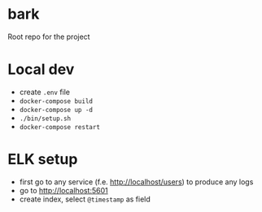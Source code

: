 # bark

Root repo for the project

# Local dev
- create `.env` file
- `docker-compose build`
- `docker-compose up -d`
- `./bin/setup.sh`
- `docker-compose restart`

# ELK setup
- first go to any service (f.e. [http://localhost/users](http://localhost/users)) to produce any logs
- go to [http://localhost:5601](http://localhost:5601)
- create index, select `@timestamp` as field